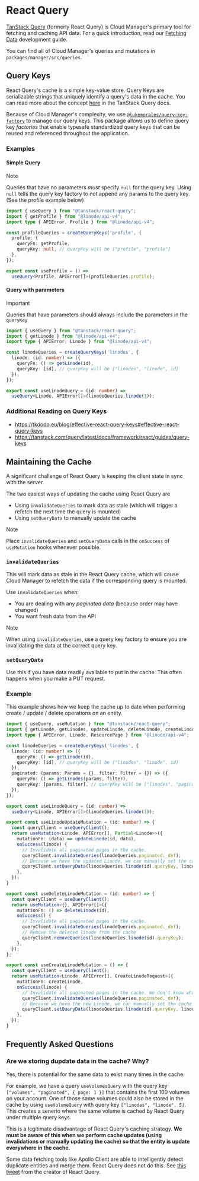 # React Query

[TanStack Query](https://tanstack.com/query/latest) (formerly React Query) is Cloud Manager's primary tool for fetching and caching API data. For a quick introduction, read our [Fetching Data](../development-guide/05-fetching-data.md#react-query) development guide. 

You can find all of Cloud Manager's queries and mutations in `packages/manager/src/queries`.

## Query Keys

React Query's cache is a simple key-value store. Query Keys are serializable strings that uniquely identify a query's data in the cache. You can read more about the concept [here](https://tanstack.com/query/latest/docs/framework/react/guides/query-keys) in the TanStack Query docs.

Because of Cloud Manager's complexity, we use [`@lukemorales/query-key-factory`](https://github.com/lukemorales/query-key-factory) to manage our query keys. This package allows us to define query key _factories_ that enable typesafe standardized query keys that can be reused and referenced throughout the application.

### Examples

#### Simple Query

> [!note]
> Queries that have no parameters _must_ specify `null` for the query key. 
> Using `null` tells the query key factory to not append any params to the query key.
> (See the profile example below)


```ts
import { useQuery } from "@tanstack/react-query";
import { getProfile } from "@linode/api-v4";
import type { APIError, Profile } from "@linode/api-v4";

const profileQueries = createQueryKeys('profile', {
  profile: {
    queryFn: getProfile,
    queryKey: null, // queryKey will be ["profile", "profile"]
  },
});

export const useProfile = () =>
  useQuery<Profile, APIError[]>(profileQueries.profile);
```

#### Query with parameters

> [!important]
> Queries that have parameters should always include the parameters in the `queryKey`

```ts
import { useQuery } from "@tanstack/react-query";
import { getLinode } from "@linode/api-v4";
import type { APIError, Linode } from "@linode/api-v4";

const linodeQueries = createQueryKeys('linodes', {
  linode: (id: number) => ({
    queryFn: () => getLinode(id),
    queryKey: [id], // queryKey will be ["linodes", "linode", id]
  }),
});

export const useLinodeQuery = (id: number) =>
  useQuery<Linode, APIError[]>(linodeQueries.linode(1));
```

### Additional Reading on Query Keys

- https://tkdodo.eu/blog/effective-react-query-keys#effective-react-query-keys
- https://tanstack.com/query/latest/docs/framework/react/guides/query-keys

## Maintaining the Cache

A significant challenge of React Query is keeping the client state in sync with the server. 

The two easiest ways of updating the cache using React Query are
- Using `invalidateQueries` to mark data as stale (which will trigger a refetch the next time the query is mounted) 
- Using `setQueryData` to manually update the cache

> [!note]
> Place `invalidateQueries` and `setQueryData` calls in the `onSuccess` of `useMutation` hooks
> whenever possible.

### `invalidateQueries`

This will mark data as stale in the React Query cache, which will cause Cloud Manager to refetch the data if the corresponding query is mounted.

Use `invalidateQueries` when:
- You are dealing with any *paginated data* (because order may have changed)
- You want fresh data from the API 

> [!note]
> When using `invalidateQueries`, use a query key factory to ensure you are invalidating the data at the correct query key. 

### `setQueryData`

Use this if you have data readily available to put in the cache. This often happens when you make a PUT request.

### Example

This example shows how we keep the cache up to date when performing create / update / delete operations
on an entity.

```ts
import { useQuery, useMutation } from "@tanstack/react-query";
import { getLinode, getLinodes, updateLinode, deleteLinode, createLinode } from "@linode/api-v4";
import type { APIError, Linode, ResourcePage } from "@linode/api-v4";

const linodeQueries = createQueryKeys('linodes', {
  linode: (id: number) => ({
    queryFn: () => getLinode(id),
    queryKey: [id], // queryKey will be ["linodes", "linode", id]
  }),
  paginated: (params: Params = {}, filter: Filter = {}) => ({
    queryFn: () => getLinodes(params, filter),
    queryKey: [params, filter], // queryKey will be ["linodes", "paginated", params, filter]
  }),
});

export const useLinodeQuery = (id: number) =>
  useQuery<Linode, APIError[]>(linodeQueries.linode(1));

export const useLinodeUpdateMutation = (id: number) => {
  const queryClient = useQueryClient();
  return useMutation<Linode, APIError[], Partial<Linode>>({
    mutationFn: (data) => updateLinode(id, data),
    onSuccess(linode) {
      // Invalidate all paginated pages in the cache.
      queryClient.invalidateQueries(linodeQueries.paginated._def);
      // Because we have the updated Linode, we can manually set the cache for the `useLinode` query.
      queryClient.setQueryData(linodeQueries.linode(id).queryKey, linode);
    },
  });
}

export const useDeleteLinodeMutation = (id: number) => {
  const queryClient = useQueryClient();
  return useMutation<{}, APIError[]>({
    mutationFn: () => deleteLinode(id),
    onSuccess() {
      // Invalidate all paginated pages in the cache.
      queryClient.invalidateQueries(linodeQueries.paginated._def);
      // Remove the deleted linode from the cache
      queryClient.removeQueries(linodeQueries.linode(id).queryKey);
    },
  });
};

export const useCreateLinodeMutation = () => {
  const queryClient = useQueryClient();
  return useMutation<Linode, APIError[], CreateLinodeRequest>({
    mutationFn: createLinode,
    onSuccess(linode) {
      // Invalidate all paginated pages in the cache. We don't know what page the new Linode will be on.
      queryClient.invalidateQueries(linodeQueries.paginated._def);
      // Because we have the new Linode, we can manually set the cache for the `useLinode` query.
      queryClient.setQueryData(linodeQueries.linode(id).queryKey, linode);
    },
  });
}
```

## Frequently Asked Questions

### Are we storing dupdate data in the cache? Why?

Yes, there is potential for the same data to exist many times in the cache.

For example, we have a query `useVolumesQuery` with the query key `["volumes", "paginated", { page: 1 }]` that contains the first 100 volumes on your account.
One of those same volumes could also be stored in the cache by using `useVolumeQuery` with query key `["linodes", "linode", 5]`.
This creates a senerio where the same volume is cached by React Query under multiple query keys.

This is a legitimate disadvantage of React Query's caching strategy. **We must be aware of this when we perform cache updates (using invalidations or manually updating the cache) so that the entity is update everywhere in the cache.**

Some data fetching tools like Apollo Client are able to intelligently detect duplicate entities and merge them. React Query does not do this. See [this tweet](https://twitter.com/tannerlinsley/status/1557395389531074560) from the creator of React Query.
